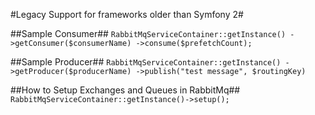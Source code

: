 #Legacy Support for frameworks older than Symfony 2#

##Sample Consumer##
``
RabbitMqServiceContainer::getInstance()
    ->getConsumer($consumerName)
    ->consume($prefetchCount);
``

##Sample Producer##
``
RabbitMqServiceContainer::getInstance()
    ->getProducer($producerName)
    ->publish("test message", $routingKey)
``

##How to Setup Exchanges and Queues in RabbitMq##
``
RabbitMqServiceContainer::getInstance()->setup();
``
